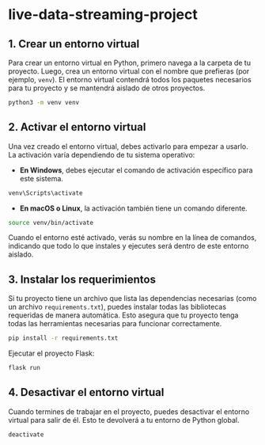 # live-data-streaming-project

## 1. Crear un entorno virtual

Para crear un entorno virtual en Python, primero navega a la carpeta de tu proyecto. Luego, crea un entorno virtual con el nombre que prefieras (por ejemplo, `venv`). El entorno virtual contendrá todos los paquetes necesarios para tu proyecto y se mantendrá aislado de otros proyectos.
```bash
python3 -m venv venv
```

## 2. Activar el entorno virtual

Una vez creado el entorno virtual, debes activarlo para empezar a usarlo. La activación varía dependiendo de tu sistema operativo:


- **En Windows**, debes ejecutar el comando de activación específico para este sistema.
```bash
venv\Scripts\activate
```
- **En macOS o Linux**, la activación también tiene un comando diferente.
```bash
source venv/bin/activate
```

Cuando el entorno esté activado, verás su nombre en la línea de comandos, indicando que todo lo que instales y ejecutes será dentro de este entorno aislado.

## 3. Instalar los requerimientos

Si tu proyecto tiene un archivo que lista las dependencias necesarias (como un archivo `requirements.txt`), puedes instalar todas las bibliotecas requeridas de manera automática. Esto asegura que tu proyecto tenga todas las herramientas necesarias para funcionar correctamente.
```bash
pip install -r requirements.txt

```

Ejecutar el proyecto Flask:  
```bash
flask run
```

## 4. Desactivar el entorno virtual

Cuando termines de trabajar en el proyecto, puedes desactivar el entorno virtual para salir de él. Esto te devolverá a tu entorno de Python global.
```bash
deactivate
```
